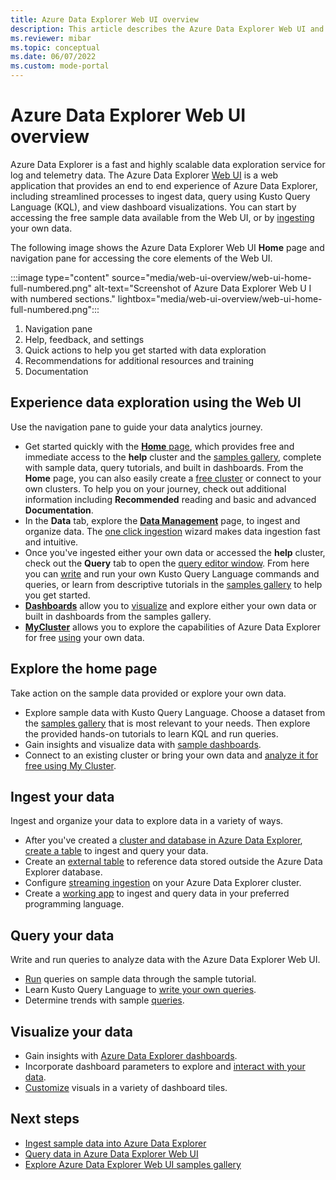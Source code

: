 ```yaml
---
title: Azure Data Explorer Web UI overview
description: This article describes the Azure Data Explorer Web UI and the home page properties. 
ms.reviewer: mibar
ms.topic: conceptual
ms.date: 06/07/2022
ms.custom: mode-portal
---
```


# Azure Data Explorer Web UI overview

Azure Data Explorer is a fast and highly scalable data exploration service for log and telemetry data. The Azure Data Explorer [Web UI](https://dataexplorer.azure.com) is a web application that provides an end to end experience of Azure Data Explorer, including streamlined processes to ingest data, query using Kusto Query Language (KQL), and view dashboard visualizations. You can start by accessing the free sample data available from the Web UI, or by [ingesting](ingest-data-overview.md) your own data.

The following image shows the Azure Data Explorer Web UI **Home** page and navigation pane for accessing the core elements of the Web UI.

:::image type="content" source="media/web-ui-overview/web-ui-home-full-numbered.png" alt-text="Screenshot of Azure Data Explorer Web U I with numbered sections." lightbox="media/web-ui-overview/web-ui-home-full-numbered.png":::

1. Navigation pane
1. Help, feedback, and settings
1. Quick actions to help you get started with data exploration
1. Recommendations for additional resources and training
1. Documentation

## Experience data exploration using the Web UI

Use the navigation pane to guide your data analytics journey.

- Get started quickly with the [**Home** page](https://dataexplorer.azure.com/home), which provides free and immediate access to the **help** cluster and the [samples gallery](web-ui-samples-gallery.md), complete with sample data, query tutorials, and built in dashboards. From the **Home** page, you can also easily create a [free cluster](start-for-free.md) or connect to your own clusters. To help you on your journey, check out additional information including **Recommended** reading and basic and advanced **Documentation**.
- In the **Data** tab, explore the [**Data Management**](https://dataexplorer.azure.com/oneclick) page, to ingest and organize data. The [one click ingestion](ingest-data-one-click.md) wizard makes data ingestion fast and intuitive.
- Once you've ingested either your own data or accessed the **help** cluster, check out the **Query** tab to open the [query editor window](https://dataexplorer.azure.com). From here you can [write](write-queries.md) and run your own Kusto Query Language commands and queries, or learn from descriptive tutorials in the [samples gallery](https://dataexplorer.azure.com/clusters/help) to help you get started.
- [**Dashboards**](https://dataexplorer.azure.com/dashboards) allow you to [visualize](azure-data-explorer-dashboards.md) and explore either your own data or built in dashboards from the samples gallery.
- [**MyCluster**](https://dataexplorer.azure.com/freecluster) allows you to explore the capabilities of Azure Data Explorer for free [using](start-for-free-web-ui.md) your own data.

## Explore the home page

Take action on the sample data provided or explore your own data.

- Explore sample data with Kusto Query Language. Choose a dataset from the [samples gallery](web-ui-samples-gallery.md) that is most relevant to your needs. Then explore the provided hands-on tutorials to learn KQL and run queries.
- Gain insights and visualize data with [sample dashboards](web-ui-samples-gallery.md#explore-sample-dashboards).
- Connect to an existing cluster or bring your own data and [analyze it for free using My Cluster](start-for-free.md).

## Ingest your data

Ingest and organize your data to explore data in a variety of ways.

- After you've created a [cluster and database in Azure Data Explorer](create-cluster-database-portal.md), [create a table](one-click-table.md) to ingest and query your data.
- Create an [external table](external-table.md) to reference data stored outside the Azure Data Explorer database.
- Configure [streaming ingestion](ingest-data-streaming.md) on your Azure Data Explorer cluster.
- Create a [working app](sample-app-generator-one-click.md) to ingest and query data in your preferred programming language.

## Query your data

 Write and run queries to analyze data with the Azure Data Explorer Web UI.

- [Run](web-query-data.md#run-queries) queries on sample data through the sample tutorial.
- Learn Kusto Query Language to [write your own queries](write-queries.md).
- Determine trends with sample [queries](/azure/data-explorer/kusto/query/samples?pivots=azuredataexplorer).

## Visualize your data

- Gain insights with [Azure Data Explorer dashboards](azure-data-explorer-dashboards.md).
- Incorporate dashboard parameters to explore and [interact with your data](dashboard-parameters.md#interact-with-your-data-using-cross-filter).
- [Customize](dashboard-customize-visuals.md#customize-azure-data-explorer-dashboard-visuals) visuals in a variety of dashboard tiles.

## Next steps

- [Ingest sample data into Azure Data Explorer](ingest-sample-data.md)
- [Query data in Azure Data Explorer Web UI](web-query-data.md#quickstart-query-data-in-azure-data-explorer-web-ui)
- [Explore Azure Data Explorer Web UI samples gallery](web-ui-samples-gallery.md)
